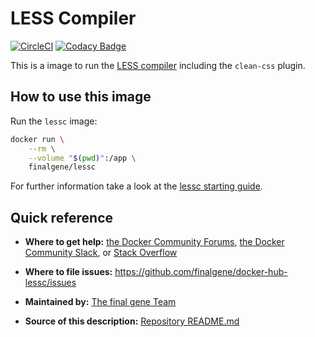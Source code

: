 # LESS Compiler
[![CircleCI](https://circleci.com/gh/final-gene/docker-hub-lessc/tree/master.svg?style=svg)](https://circleci.com/gh/final-gene/docker-hub-lessc/tree/master) [![Codacy Badge](https://api.codacy.com/project/badge/Grade/fd9d0cf6efe141138a5fb052c9484bce)](https://www.codacy.com/app/final-gene/docker-hub-lessc?utm_source=github.com&amp;utm_medium=referral&amp;utm_content=final-gene/docker-hub-lessc&amp;utm_campaign=Badge_Grade)

This is a image to run the [LESS compiler](http://lesscss.org/) including the `clean-css` plugin.

## How to use this image
Run the `lessc` image:

```bash
docker run \
    --rm \
    --volume "$(pwd)":/app \
    finalgene/lessc
```

For further information take a look at the [lessc starting guide](http://lesscss.org/).

## Quick reference
* **Where to get help:**
[the Docker Community Forums](https://forums.docker.com), [the Docker Community Slack](https://blog.docker.com/2016/11/introducing-docker-community-directory-docker-community-slack), or [Stack Overflow](https://stackoverflow.com/search?tab=newest&q=docker)

* **Where to file issues:**
https://github.com/finalgene/docker-hub-lessc/issues

* **Maintained by:**
[The final gene Team](https://github.com/finalgene)

* **Source of this description:**
[Repository README.md](https://github.com/finalgene/docker-hub-lessc/blob/master/README.md)

